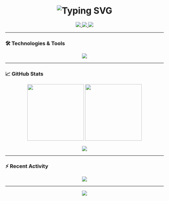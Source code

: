<h1 align="center">
  <img src="https://readme-typing-svg.herokuapp.com?font=Fira+Code&weight=500&size=24&duration=4000&pause=500&color=333333&center=true&vCenter=true&width=500&lines=Hi+👋,+I'm+Emamul+Mursalin;Software+Engineer+from+Bangladesh" alt="Typing SVG" />
</h1>

<p align="center">
  <a href="https://www.linkedin.com/in/mdemamulmursalin/">
    <img src="https://img.shields.io/badge/-LinkedIn-0077B5?style=flat&logo=linkedin&logoColor=white" />
  </a>
  <a href="mailto:emamulmursalin47@gmail.com">
    <img src="https://img.shields.io/badge/-Gmail-EA4335?style=flat&logo=gmail&logoColor=white" />
  </a>
  <a href="https://portfolioemamul.netlify.app">
    <img src="https://img.shields.io/badge/-Portfolio-333333?style=flat" />
  </a>
</p>

---

### 🛠️ Technologies & Tools

<p align="center">
  <img src="https://skillicons.dev/icons?i=react,ts,js,nodejs,express,mongodb,tailwind,git,github,postman,figma" />
</p>

---

### 📈 GitHub Stats

<p align="center">
  <img height="180em" src="https://github-readme-stats.vercel.app/api?username=emamulmursalin47&show_icons=true&theme=default&hide_border=true" />
  <img height="180em" src="https://github-readme-stats.vercel.app/api/top-langs/?username=emamulmursalin47&layout=compact&theme=default&hide_border=true" />
</p>

<p align="center">
  <img src="https://github-readme-streak-stats.herokuapp.com/?user=emamulmursalin47&theme=default&hide_border=true" />
</p>

---

### ⚡ Recent Activity

<!--START_SECTION:activity-->
<!--END_SECTION:activity-->

<p align="center">
  <img src="https://github-readme-activity-graph.vercel.app/graph?username=emamulmursalin47&theme=github-light&hide_border=true" />
</p>

---

<p align="center">
  <img src="https://komarev.com/ghpvc/?username=emamulmursalin47&color=lightgrey" />
</p>
